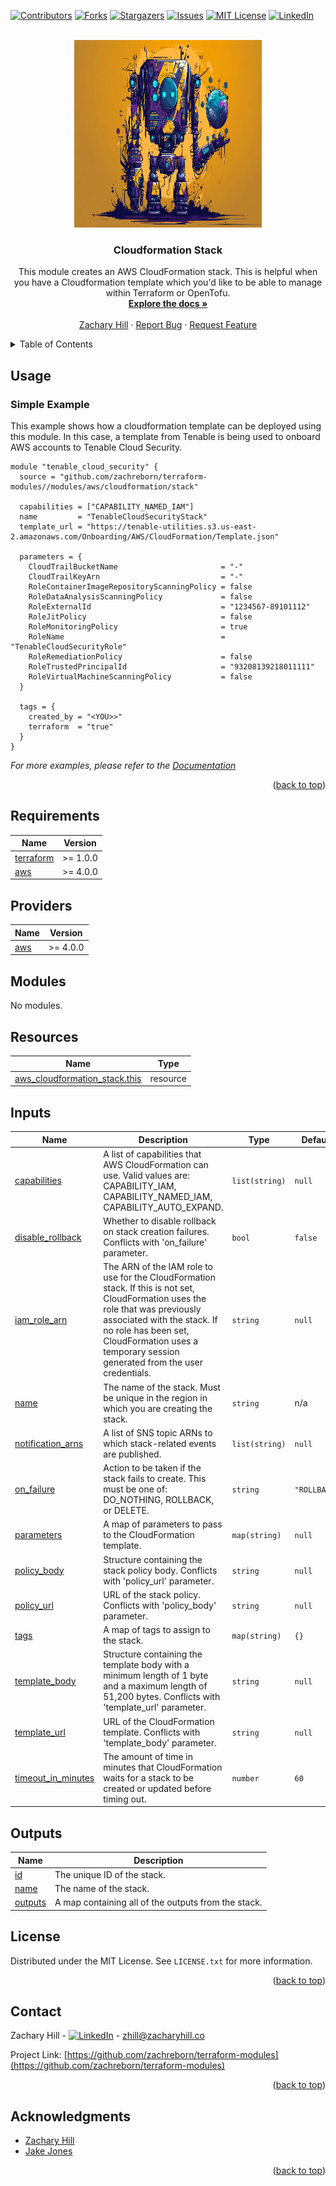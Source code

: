 <!-- Blank module readme template: Do a search and replace with your text editor for the following: `module_name`, `module_description` -->
<!-- Improved compatibility of back to top link: See: https://github.com/othneildrew/Best-README-Template/pull/73 -->

<a name="readme-top"></a>

<!-- PROJECT SHIELDS -->
<!--
*** I'm using markdown "reference style" links for readability.
*** Reference links are enclosed in brackets [ ] instead of parentheses ( ).
*** See the bottom of this document for the declaration of the reference variables
*** for contributors-url, forks-url, etc. This is an optional, concise syntax you may use.
*** https://www.markdownguide.org/basic-syntax/#reference-style-links
-->

[![Contributors][contributors-shield]][contributors-url]
[![Forks][forks-shield]][forks-url]
[![Stargazers][stars-shield]][stars-url]
[![Issues][issues-shield]][issues-url]
[![MIT License][license-shield]][license-url]
[![LinkedIn][linkedin-shield]][linkedin-url]

<!-- PROJECT LOGO -->
<br />
<div align="center">
  <a href="https://github.com/zachreborn/terraform-modules">
    <img src="/images/terraform_modules_logo.webp" alt="Logo" width="300" height="300">
  </a>

<h3 align="center">Cloudformation Stack</h3>
  <p align="center">
    This module creates an AWS CloudFormation stack. This is helpful when you have a Cloudformation template which you'd like to be able to manage within Terraform or OpenTofu.
    <br />
    <a href="https://github.com/zachreborn/terraform-modules"><strong>Explore the docs »</strong></a>
    <br />
    <br />
    <a href="https://zacharyhill.co">Zachary Hill</a>
    ·
    <a href="https://github.com/zachreborn/terraform-modules/issues">Report Bug</a>
    ·
    <a href="https://github.com/zachreborn/terraform-modules/issues">Request Feature</a>
  </p>
</div>

<!-- TABLE OF CONTENTS -->
<details>
  <summary>Table of Contents</summary>
  <ol>
    <li><a href="#usage">Usage</a></li>
    <li><a href="#requirements">Requirements</a></li>
    <li><a href="#providers">Providers</a></li>
    <li><a href="#modules">Modules</a></li>
    <li><a href="#Resources">Resources</a></li>
    <li><a href="#inputs">Inputs</a></li>
    <li><a href="#outputs">Outputs</a></li>
    <li><a href="#license">License</a></li>
    <li><a href="#contact">Contact</a></li>
    <li><a href="#acknowledgments">Acknowledgments</a></li>
  </ol>
</details>

<!-- USAGE EXAMPLES -->

## Usage

### Simple Example

This example shows how a cloudformation template can be deployed using this module. In this case, a template from Tenable is being used to onboard AWS accounts to Tenable Cloud Security.

```
module "tenable_cloud_security" {
  source = "github.com/zachreborn/terraform-modules//modules/aws/cloudformation/stack"

  capabilities = ["CAPABILITY_NAMED_IAM"]
  name         = "TenableCloudSecurityStack"
  template_url = "https://tenable-utilities.s3.us-east-2.amazonaws.com/Onboarding/AWS/CloudFormation/Template.json"

  parameters = {
    CloudTrailBucketName                       = "-"
    CloudTrailKeyArn                           = "-"
    RoleContainerImageRepositoryScanningPolicy = false
    RoleDataAnalysisScanningPolicy             = false
    RoleExternalId                             = "1234567-89101112"
    RoleJitPolicy                              = false
    RoleMonitoringPolicy                       = true
    RoleName                                   = "TenableCloudSecurityRole"
    RoleRemediationPolicy                      = false
    RoleTrustedPrincipalId                     = "93208139218011111"
    RoleVirtualMachineScanningPolicy           = false
  }

  tags = {
    created_by = "<YOU>>"
    terraform  = "true"
  }
}
```

_For more examples, please refer to the [Documentation](https://github.com/zachreborn/terraform-modules)_

<p align="right">(<a href="#readme-top">back to top</a>)</p>

<!-- terraform-docs output will be input automatically below-->
<!-- terraform-docs markdown table --output-file README.md --output-mode inject .-->
<!-- BEGIN_TF_DOCS -->
## Requirements

| Name | Version |
|------|---------|
| <a name="requirement_terraform"></a> [terraform](#requirement\_terraform) | >= 1.0.0 |
| <a name="requirement_aws"></a> [aws](#requirement\_aws) | >= 4.0.0 |

## Providers

| Name | Version |
|------|---------|
| <a name="provider_aws"></a> [aws](#provider\_aws) | >= 4.0.0 |

## Modules

No modules.

## Resources

| Name | Type |
|------|------|
| [aws_cloudformation_stack.this](https://registry.terraform.io/providers/hashicorp/aws/latest/docs/resources/cloudformation_stack) | resource |

## Inputs

| Name | Description | Type | Default | Required |
|------|-------------|------|---------|:--------:|
| <a name="input_capabilities"></a> [capabilities](#input\_capabilities) | A list of capabilities that AWS CloudFormation can use. Valid values are: CAPABILITY\_IAM, CAPABILITY\_NAMED\_IAM, CAPABILITY\_AUTO\_EXPAND. | `list(string)` | `null` | no |
| <a name="input_disable_rollback"></a> [disable\_rollback](#input\_disable\_rollback) | Whether to disable rollback on stack creation failures. Conflicts with 'on\_failure' parameter. | `bool` | `false` | no |
| <a name="input_iam_role_arn"></a> [iam\_role\_arn](#input\_iam\_role\_arn) | The ARN of the IAM role to use for the CloudFormation stack. If this is not set, CloudFormation uses the role that was previously associated with the stack. If no role has been set, CloudFormation uses a temporary session generated from the user credentials. | `string` | `null` | no |
| <a name="input_name"></a> [name](#input\_name) | The name of the stack. Must be unique in the region in which you are creating the stack. | `string` | n/a | yes |
| <a name="input_notification_arns"></a> [notification\_arns](#input\_notification\_arns) | A list of SNS topic ARNs to which stack-related events are published. | `list(string)` | `null` | no |
| <a name="input_on_failure"></a> [on\_failure](#input\_on\_failure) | Action to be taken if the stack fails to create. This must be one of: DO\_NOTHING, ROLLBACK, or DELETE. | `string` | `"ROLLBACK"` | no |
| <a name="input_parameters"></a> [parameters](#input\_parameters) | A map of parameters to pass to the CloudFormation template. | `map(string)` | `null` | no |
| <a name="input_policy_body"></a> [policy\_body](#input\_policy\_body) | Structure containing the stack policy body. Conflicts with 'policy\_url' parameter. | `string` | `null` | no |
| <a name="input_policy_url"></a> [policy\_url](#input\_policy\_url) | URL of the stack policy. Conflicts with 'policy\_body' parameter. | `string` | `null` | no |
| <a name="input_tags"></a> [tags](#input\_tags) | A map of tags to assign to the stack. | `map(string)` | `{}` | no |
| <a name="input_template_body"></a> [template\_body](#input\_template\_body) | Structure containing the template body with a minimum length of 1 byte and a maximum length of 51,200 bytes. Conflicts with 'template\_url' parameter. | `string` | `null` | no |
| <a name="input_template_url"></a> [template\_url](#input\_template\_url) | URL of the CloudFormation template. Conflicts with 'template\_body' parameter. | `string` | `null` | no |
| <a name="input_timeout_in_minutes"></a> [timeout\_in\_minutes](#input\_timeout\_in\_minutes) | The amount of time in minutes that CloudFormation waits for a stack to be created or updated before timing out. | `number` | `60` | no |

## Outputs

| Name | Description |
|------|-------------|
| <a name="output_id"></a> [id](#output\_id) | The unique ID of the stack. |
| <a name="output_name"></a> [name](#output\_name) | The name of the stack. |
| <a name="output_outputs"></a> [outputs](#output\_outputs) | A map containing all of the outputs from the stack. |
<!-- END_TF_DOCS -->

<!-- LICENSE -->

## License

Distributed under the MIT License. See `LICENSE.txt` for more information.

<p align="right">(<a href="#readme-top">back to top</a>)</p>

<!-- CONTACT -->

## Contact

Zachary Hill - [![LinkedIn][linkedin-shield]][linkedin-url] - zhill@zacharyhill.co

Project Link: [https://github.com/zachreborn/terraform-modules](https://github.com/zachreborn/terraform-modules)

<p align="right">(<a href="#readme-top">back to top</a>)</p>

<!-- ACKNOWLEDGMENTS -->

## Acknowledgments

- [Zachary Hill](https://zacharyhill.co)
- [Jake Jones](https://github.com/jakeasarus)

<p align="right">(<a href="#readme-top">back to top</a>)</p>

<!-- MARKDOWN LINKS & IMAGES -->
<!-- https://www.markdownguide.org/basic-syntax/#reference-style-links -->

[contributors-shield]: https://img.shields.io/github/contributors/zachreborn/terraform-modules.svg?style=for-the-badge
[contributors-url]: https://github.com/zachreborn/terraform-modules/graphs/contributors
[forks-shield]: https://img.shields.io/github/forks/zachreborn/terraform-modules.svg?style=for-the-badge
[forks-url]: https://github.com/zachreborn/terraform-modules/network/members
[stars-shield]: https://img.shields.io/github/stars/zachreborn/terraform-modules.svg?style=for-the-badge
[stars-url]: https://github.com/zachreborn/terraform-modules/stargazers
[issues-shield]: https://img.shields.io/github/issues/zachreborn/terraform-modules.svg?style=for-the-badge
[issues-url]: https://github.com/zachreborn/terraform-modules/issues
[license-shield]: https://img.shields.io/github/license/zachreborn/terraform-modules.svg?style=for-the-badge
[license-url]: https://github.com/zachreborn/terraform-modules/blob/master/LICENSE.txt
[linkedin-shield]: https://img.shields.io/badge/-LinkedIn-black.svg?style=for-the-badge&logo=linkedin&colorB=555
[linkedin-url]: https://www.linkedin.com/in/zachary-hill-5524257a/
[product-screenshot]: /images/screenshot.webp
[Terraform.io]: https://img.shields.io/badge/Terraform-7B42BC?style=for-the-badge&logo=terraform
[Terraform-url]: https://terraform.io
